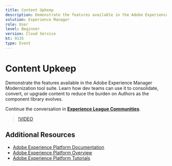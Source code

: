 ```yaml
---
title: Content Upkeep
description: Demonstrate the features available in the Adobe Experience Manager Modernization tool suite. Learn how dev teams can use it to consolidate, convert, or upgrade content to reduce the burden on Authors as the component library evolves.
solution: Experience Manager
role: User
level: Beginner
version: Cloud Service
kt: 9135
type: Event
---
```

# Content Upkeep

Demonstrate the features available in the Adobe Experience Manager Modernization tool suite. Learn how dev teams can use it to consolidate, convert, or upgrade content to reduce the burden on Authors as the component library evolves.

Continue the conversation in **[Experience League Communities](https://adobe.ly/3zJuUBH)**.

>[!VIDEO](https://video.tv.adobe.com/v/337577/?quality=12&learn=on&hidetitle=true)

## Additional Resources

- [Adobe Experience Platform Documentation](https://experienceleague.adobe.com/docs/experience-platform.html)
- [Adobe Experience Platform Overview](https://experienceleague.adobe.com/docs/experience-platform/landing/home.html)
- [Adobe Experience Platform Tutorials](https://experienceleague.adobe.com/docs/platform-learn/tutorials/overview.html?lang=en)
